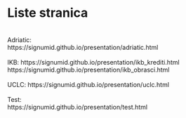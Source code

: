 # Liste stranica
 <br />
Adriatic: <br />
https://signumid.github.io/presentation/adriatic.html <br />
 <br />
IKB: 
https://signumid.github.io/presentation/ikb_krediti.html <br />
https://signumid.github.io/presentation/ikb_obrasci.html <br />
 <br />
UCLC: 
https://signumid.github.io/presentation/uclc.html <br />
 <br />
Test: <br />
https://signumid.github.io/presentation/test.html <br />
